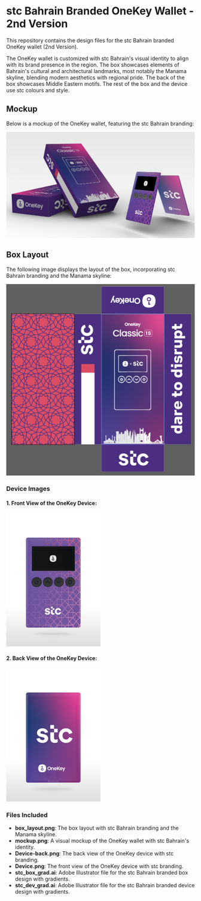 # stc Bahrain Branded OneKey Wallet - 2nd Version

This repository contains the design files for the stc Bahrain branded OneKey wallet (2nd Version).

The OneKey wallet is customized with stc Bahrain's visual identity to align with its brand presence in the region. The box showcases elements of Bahrain's cultural and architectural landmarks, most notably the Manama skyline, blending modern aesthetics with regional pride. The back of the box showcases Middle Eastern motifs. The rest of the box and the device use stc colours and style.

## Mockup

Below is a mockup of the OneKey wallet, featuring the stc Bahrain branding:

![Mockup](mockup.png)

## Box Layout

The following image displays the layout of the box, incorporating stc Bahrain branding and the Manama skyline:

![Box Layout](box_layout.png)

### Device Images

#### 1. Front View of the OneKey Device:
<img src="Device.png" alt="Device Front" width="50%" />

#### 2. Back View of the OneKey Device:
<img src="Device-back.png" alt="Device Back" width="50%" />

### Files Included

- **box_layout.png**: The box layout with stc Bahrain branding and the Manama skyline.
- **mockup.png**: A visual mockup of the OneKey wallet with stc Bahrain's identity.
- **Device-back.png**: The back view of the OneKey device with stc branding.
- **Device.png**: The front view of the OneKey device with stc branding.
- **stc_box_grad.ai**: Adobe Illustrator file for the stc Bahrain branded box design with gradients.
- **stc_dev_grad.ai**: Adobe Illustrator file for the stc Bahrain branded device design with gradients.
